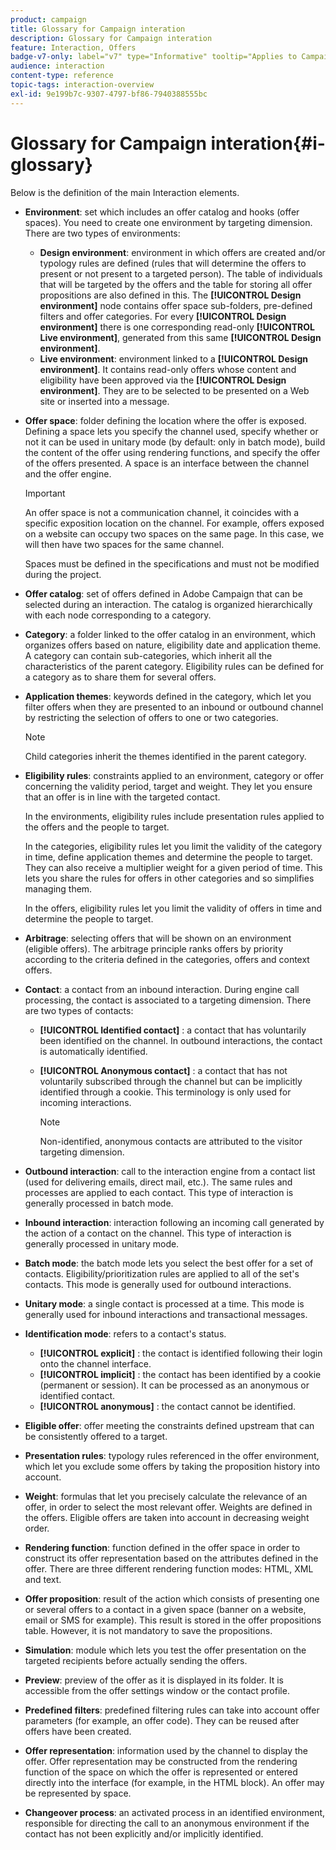 ```yaml
---
product: campaign
title: Glossary for Campaign interation
description: Glossary for Campaign interation
feature: Interaction, Offers
badge-v7-only: label="v7" type="Informative" tooltip="Applies to Campaign Classic v7 only"
audience: interaction
content-type: reference
topic-tags: interaction-overview
exl-id: 9e199b7c-9307-4797-bf86-7940388555bc
---
```

# Glossary for Campaign interation{#i-glossary}



Below is the definition of the main Interaction elements.

* **Environment**: set which includes an offer catalog and hooks (offer spaces). You need to create one environment by targeting dimension. There are two types of environments:

    * **Design environment**: environment in which offers are created and/or typology rules are defined (rules that will determine the offers to present or not present to a targeted person). The table of individuals that will be targeted by the offers and the table for storing all offer propositions are also defined in this. The **[!UICONTROL Design environment]** node contains offer space sub-folders, pre-defined filters and offer categories. For every **[!UICONTROL Design environment]** there is one corresponding read-only **[!UICONTROL Live environment]**, generated from this same **[!UICONTROL Design environment]**.
    * **Live environment**: environment linked to a **[!UICONTROL Design environment]**. It contains read-only offers whose content and eligibility have been approved via the **[!UICONTROL Design environment]**. They are to be selected to be presented on a Web site or inserted into a message.

* **Offer space**: folder defining the location where the offer is exposed. Defining a space lets you specify the channel used, specify whether or not it can be used in unitary mode (by default: only in batch mode), build the content of the offer using rendering functions, and specify the offer of the offers presented. A space is an interface between the channel and the offer engine.

  >[!IMPORTANT]
  >
  >An offer space is not a communication channel, it coincides with a specific exposition location on the channel. For example, offers exposed on a website can occupy two spaces on the same page. In this case, we will then have two spaces for the same channel.
  >
  >Spaces must be defined in the specifications and must not be modified during the project.

* **Offer catalog**: set of offers defined in Adobe Campaign that can be selected during an interaction. The catalog is organized hierarchically with each node corresponding to a category.
* **Category**: a folder linked to the offer catalog in an environment, which organizes offers based on nature, eligibility date and application theme. A category can contain sub-categories, which inherit all the characteristics of the parent category. Eligibility rules can be defined for a category as to share them for several offers.
* **Application themes**: keywords defined in the category, which let you filter offers when they are presented to an inbound or outbound channel by restricting the selection of offers to one or two categories.

  >[!NOTE]
  >
  >Child categories inherit the themes identified in the parent category.

* **Eligibility rules**: constraints applied to an environment, category or offer concerning the validity period, target and weight. They let you ensure that an offer is in line with the targeted contact.

  In the environments, eligibility rules include presentation rules applied to the offers and the people to target.

  In the categories, eligibility rules let you limit the validity of the category in time, define application themes and determine the people to target. They can also receive a multiplier weight for a given period of time. This lets you share the rules for offers in other categories and so simplifies managing them.

  In the offers, eligibility rules let you limit the validity of offers in time and determine the people to target.

* **Arbitrage**: selecting offers that will be shown on an environment (eligible offers). The arbitrage principle ranks offers by priority according to the criteria defined in the categories, offers and context offers.
* **Contact**: a contact from an inbound interaction. During engine call processing, the contact is associated to a targeting dimension. There are two types of contacts:

    * **[!UICONTROL Identified contact]** : a contact that has voluntarily been identified on the channel. In outbound interactions, the contact is automatically identified.
    * **[!UICONTROL Anonymous contact]** : a contact that has not voluntarily subscribed through the channel but can be implicitly identified through a cookie. This terminology is only used for incoming interactions.

      >[!NOTE]
      >
      >Non-identified, anonymous contacts are attributed to the visitor targeting dimension.

* **Outbound interaction**: call to the interaction engine from a contact list (used for delivering emails, direct mail, etc.). The same rules and processes are applied to each contact. This type of interaction is generally processed in batch mode.
* **Inbound interaction**: interaction following an incoming call generated by the action of a contact on the channel. This type of interaction is generally processed in unitary mode.
* **Batch mode**: the batch mode lets you select the best offer for a set of contacts. Eligibility/prioritization rules are applied to all of the set's contacts. This mode is generally used for outbound interactions.
* **Unitary mode**: a single contact is processed at a time. This mode is generally used for inbound interactions and transactional messages.
* **Identification mode**: refers to a contact's status.

    * **[!UICONTROL explicit]** : the contact is identified following their login onto the channel interface.
    * **[!UICONTROL implicit]** : the contact has been identified by a cookie (permanent or session). It can be processed as an anonymous or identified contact.
    * **[!UICONTROL anonymous]** : the contact cannot be identified.

* **Eligible offer**: offer meeting the constraints defined upstream that can be consistently offered to a target.
* **Presentation rules**: typology rules referenced in the offer environment, which let you exclude some offers by taking the proposition history into account.
* **Weight**: formulas that let you precisely calculate the relevance of an offer, in order to select the most relevant offer. Weights are defined in the offers. Eligible offers are taken into account in decreasing weight order.
* **Rendering function**: function defined in the offer space in order to construct its offer representation based on the attributes defined in the offer. There are three different rendering function modes: HTML, XML and text.
* **Offer proposition**: result of the action which consists of presenting one or several offers to a contact in a given space (banner on a website, email or SMS for example). This result is stored in the offer propositions table. However, it is not mandatory to save the propositions.
* **Simulation**: module which lets you test the offer presentation on the targeted recipients before actually sending the offers.
* **Preview**: preview of the offer as it is displayed in its folder. It is accessible from the offer settings window or the contact profile.
* **Predefined filters**: predefined filtering rules can take into account offer parameters (for example, an offer code). They can be reused after offers have been created.
* **Offer representation**: information used by the channel to display the offer. Offer representation may be constructed from the rendering function of the space on which the offer is represented or entered directly into the interface (for example, in the HTML block). An offer may be represented by space.
* **Changeover process**: an activated process in an identified environment, responsible for directing the call to an anonymous environment if the contact has not been explicitly and/or implicitly identified.

